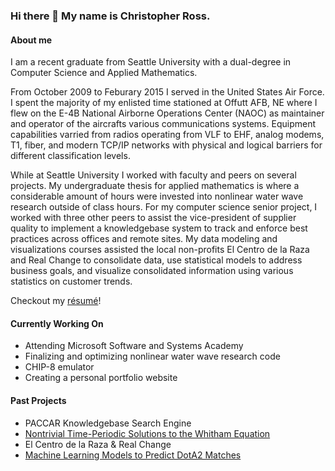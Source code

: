 ### Hi there 👋 My name is Christopher Ross.

#### About me
I am a recent graduate from Seattle University with a dual-degree in Computer Science and Applied Mathematics.

From October 2009 to Feburary 2015 I served in the United States Air Force. I spent the majority of my enlisted time stationed at Offutt AFB, NE where I flew on the E-4B National Airborne Operations Center (NAOC) as maintainer and operator of the aircrafts various communications systems. Equipment capabilities varried from radios operating from VLF to EHF, analog modems, T1, fiber, and modern TCP/IP networks with physical and logical barriers for different classification levels.

While at Seattle University I worked with faculty and peers on several projects. My undergraduate thesis for applied mathematics is where a considerable amount of hours were invested into nonlinear water wave research outside of class hours. For my computer science senior project, I worked with three other peers to assist the vice-president of supplier quality to implement a knowledgebase system to track and enforce best practices across offices and remote sites. My data modeling and visualizations courses assisted the local non-profits El Centro de la Raza and Real Change to consolidate data, use statistical models to address business goals, and visualize consolidated information using various statistics on customer trends.

Checkout my [résumé](https://github.com/cpross90/cpross90/blob/main/GitHub_Resume.pdf)!

#### Currently Working On
- Attending Microsoft Software and Systems Academy
- Finalizing and optimizing nonlinear water wave research code
- CHIP-8 emulator
- Creating a personal portfolio website

#### Past Projects
- PACCAR Knowledgebase Search Engine
- [Nontrivial Time-Periodic Solutions to the Whitham Equation](https://github.com/cpross90/cpross90/blob/main/NTTP_Whitham.pdf)
- El Centro de la Raza & Real Change
- [Machine Learning Models to Predict DotA2 Matches](https://github.com/jroscoe5/CS4910-FinalProject)
